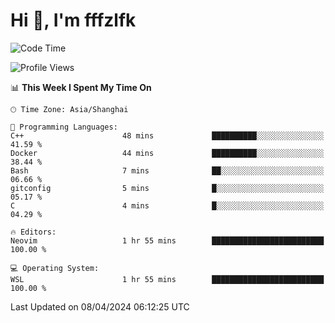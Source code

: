 # Hi 👋, I'm fffzlfk

<!--START_SECTION:waka-->
![Code Time](http://img.shields.io/badge/Code%20Time-688%20hrs%2011%20mins-blue)

![Profile Views](http://img.shields.io/badge/Profile%20Views-0-blue)

📊 **This Week I Spent My Time On** 

```text
🕑︎ Time Zone: Asia/Shanghai

💬 Programming Languages: 
C++                      48 mins             ██████████░░░░░░░░░░░░░░░   41.59 % 
Docker                   44 mins             ██████████░░░░░░░░░░░░░░░   38.44 % 
Bash                     7 mins              ██░░░░░░░░░░░░░░░░░░░░░░░   06.66 % 
gitconfig                5 mins              █░░░░░░░░░░░░░░░░░░░░░░░░   05.17 % 
C                        4 mins              █░░░░░░░░░░░░░░░░░░░░░░░░   04.29 % 

🔥 Editors: 
Neovim                   1 hr 55 mins        █████████████████████████   100.00 % 

💻 Operating System: 
WSL                      1 hr 55 mins        █████████████████████████   100.00 % 
```


 Last Updated on 08/04/2024 06:12:25 UTC
<!--END_SECTION:waka-->
